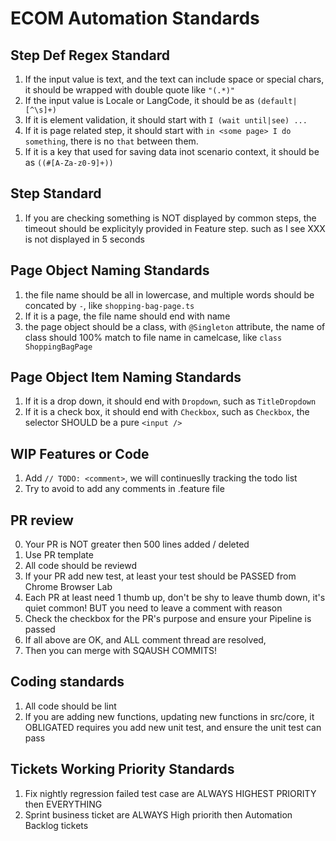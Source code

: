 # ECOM Automation Standards

## Step Def Regex Standard
1. If the input value is text, and the text can include space or special chars, it should be wrapped with double quote like `"(.*)"`
2. If the input value is Locale or LangCode, it should be as `(default|[^\s]+)`
3. If it is element validation,  it should start with `I (wait until|see) ...`
4. If it is page related step,  it should start with `in <some page> I do something`, there is no `that` between them.
5. If it is a key that used for saving data inot scenario context, it should be as `((#[A-Za-z0-9]+))`

## Step Standard
1. If you are checking something is NOT displayed by common steps, the timeout should be explicityly provided in Feature step. such as I see XXX is not displayed in 5 seconds

## Page Object Naming Standards
1. the file name should be all in lowercase, and multiple words should be concated by `-`, like `shopping-bag-page.ts`
2. If it is a page, the file name should end with name
3. the page object should be a class, with `@Singleton` attribute, the name of class should 100% match to file name in camelcase, like `class ShoppingBagPage`

## Page Object Item Naming Standards
1. If it is a drop down, it should end with `Dropdown`, such as `TitleDropdown`
2. If it is a check box, it should end with `Checkbox`, such as `Checkbox`, the selector SHOULD be a pure `<input />`

## WIP Features or Code
1. Add `// TODO: <comment>`, we will continueslly tracking the todo list
2. Try to avoid to add any comments in .feature file

## PR review 
0. Your PR is NOT greater then 500 lines added / deleted
1. Use PR template
2. All code should be reviewd
3. If your PR add new test, at least your test should be PASSED from Chrome Browser Lab
4. Each PR at least need 1 thumb up,  don't be shy to leave thumb down, it's quiet common! BUT you need to leave a comment with reason
5. Check the checkbox for the PR's purpose and ensure your Pipeline is passed
6. If all above are OK, and ALL comment thread are resolved,
7. Then you can merge with SQAUSH COMMITS!

## Coding standards
1. All code should be lint
2. If you are adding new functions, updating new functions in src/core, it OBLIGATED requires you add new unit test, and ensure the unit test can pass

## Tickets Working Priority Standards
1. Fix nightly regression failed test case are ALWAYS HIGHEST PRIORITY then EVERYTHING
2. Sprint business ticket are ALWAYS High priorith then Automation Backlog tickets
